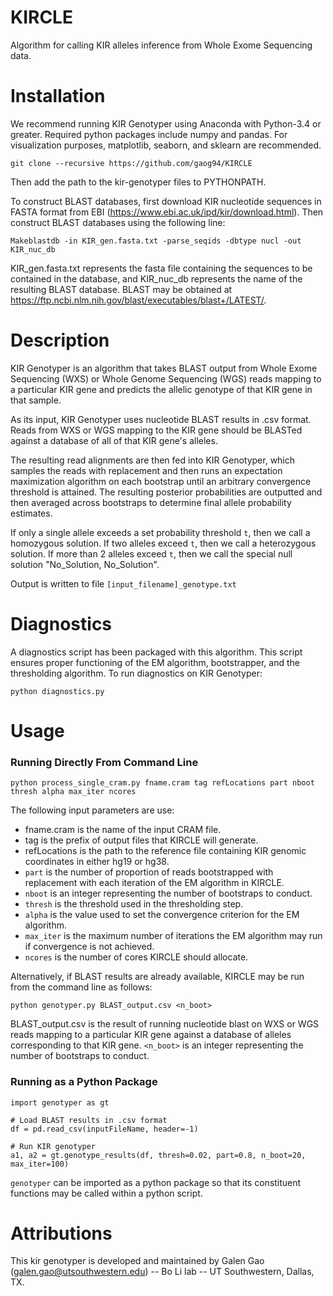 # KIRCLE
Algorithm for calling KIR alleles inference from Whole Exome Sequencing data.

# Installation
We recommend running KIR Genotyper using Anaconda with Python-3.4 or greater. Required python packages include numpy and pandas. For visualization purposes, matplotlib, seaborn, and sklearn are recommended.

```
git clone --recursive https://github.com/gaog94/KIRCLE
```

Then add the path to the kir-genotyper files to PYTHONPATH.

To construct BLAST databases, first download KIR nucleotide sequences in FASTA format from EBI (https://www.ebi.ac.uk/ipd/kir/download.html). Then construct BLAST databases using the following line:
```
Makeblastdb -in KIR_gen.fasta.txt -parse_seqids -dbtype nucl -out KIR_nuc_db
```
KIR_gen.fasta.txt represents the fasta file containing the sequences to be contained in the database, and KIR_nuc_db represents the name of the resulting BLAST database. BLAST may be obtained at https://ftp.ncbi.nlm.nih.gov/blast/executables/blast+/LATEST/.

# Description
KIR Genotyper is an algorithm that takes BLAST output from Whole Exome Sequencing (WXS) or Whole Genome Sequencing (WGS) reads mapping to a particular KIR gene and predicts the allelic genotype of that KIR gene in that sample.

As its input, KIR Genotyper uses nucleotide BLAST results in .csv format. Reads from WXS or WGS mapping to the KIR gene should be BLASTed against a database of all of that KIR gene's alleles.

The resulting read alignments are then fed into KIR Genotyper, which samples the reads with replacement and then runs an expectation maximization algorithm on each bootstrap until an arbitrary convergence threshold is attained. The resulting posterior probabilities are outputted and then averaged across bootstraps to determine final allele probability estimates.

If only a single allele exceeds a set probability threshold ``t``, then we call a homozygous solution.  If two  alleles exceed ``t``, then we call a heterozygous solution. If more than 2 alleles exceed ``t``, then we call the special null solution "No_Solution, No_Solution".

Output is written to file ``[input_filename]_genotype.txt``

# Diagnostics
A diagnostics script has been packaged with this algorithm. This script ensures proper functioning of the EM algorithm, bootstrapper, and the thresholding algorithm. To run diagnostics on KIR Genotyper:
```
python diagnostics.py
```

# Usage

### Running Directly From Command Line
```
python process_single_cram.py fname.cram tag refLocations part nboot thresh alpha max_iter ncores
```
The following input parameters are use:
* fname.cram is the name of the input CRAM file.
* tag is the prefix of output files that KIRCLE will generate.
* refLocations is the path to the reference file containing KIR genomic coordinates in either hg19 or hg38.
* ``part`` is the number of proportion of reads bootstrapped with replacement with each iteration of the EM algorithm in KIRCLE.
* ``nboot`` is an integer representing the number of bootstraps to conduct. 
* ``thresh`` is the threshold used in the thresholding step.
* ``alpha`` is the value used to set the convergence criterion for the EM algorithm.
* ``max_iter`` is the maximum number of iterations the EM algorithm may run if convergence is not achieved.
* ``ncores`` is the number of cores KIRCLE should allocate.

Alternatively, if BLAST results are already available, KIRCLE may be run from the command line as follows:
```
python genotyper.py BLAST_output.csv <n_boot>
```
BLAST_output.csv is the result of running nucleotide blast on WXS or WGS reads mapping to a particular KIR gene against a database of alleles corresponding to that KIR gene. ``<n_boot>`` is an integer representing the number of bootstraps to conduct.

### Running as a Python Package
```
import genotyper as gt

# Load BLAST results in .csv format
df = pd.read_csv(inputFileName, header=-1)

# Run KIR genotyper
a1, a2 = gt.genotype_results(df, thresh=0.02, part=0.8, n_boot=20, max_iter=100)
```
``genotyper`` can be imported as a python package so that its constituent functions may be called within a python script.

# Attributions
This kir genotyper is developed and maintained by Galen Gao (galen.gao@utsouthwestern.edu) -- Bo Li lab -- UT Southwestern, Dallas, TX.
